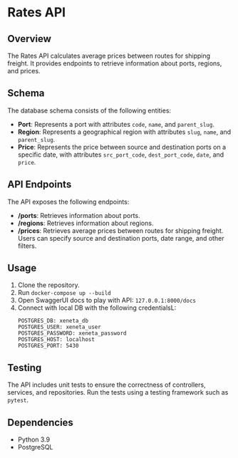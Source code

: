 # Rates API

## Overview
The Rates API calculates average prices between routes for shipping freight. It provides endpoints to retrieve information about ports, regions, and prices.

## Schema
The database schema consists of the following entities:

- **Port**: Represents a port with attributes `code`, `name`, and `parent_slug`.
- **Region**: Represents a geographical region with attributes `slug`, `name`, and `parent_slug`.
- **Price**: Represents the price between source and destination ports on a specific date, with attributes `src_port_code`, `dest_port_code`, `date`, and `price`.

## API Endpoints
The API exposes the following endpoints:

- **/ports**: Retrieves information about ports.
- **/regions**: Retrieves information about regions.
- **/prices**: Retrieves average prices between routes for shipping freight. Users can specify source and destination ports, date range, and other filters.

## Usage
1. Clone the repository.
2. Run `docker-compose up --build`
3. Open SwaggerUI docs to play with API: `127.0.0.1:8000/docs`
4. Connect with local DB with the following credentialsL:
    ```
    POSTGRES_DB: xeneta_db
    POSTGRES_USER: xeneta_user
    POSTGRES_PASSWORD: xeneta_password
    POSTGRES_HOST: localhost
    POSTGRES_PORT: 5430
    ```

## Testing
The API includes unit tests to ensure the correctness of controllers, services, and repositories. Run the tests using a testing framework such as `pytest`.

## Dependencies
- Python 3.9
- PostgreSQL